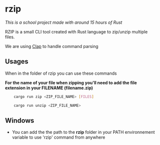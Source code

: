 # rzip

*This is a school project made with around 15 hours of Rust*


RZIP is a small CLI tool created with Rust language to zip/unzip multiple files.

We are using [Clap](https://github.com/clap-rs/clap) to handle command parsing

## Usages

When in the folder of rzip you can use these commands

**For the name of your file when zipping you'll need to add the file extension in your FILENAME (filename.zip)** 

```bash
    cargo run zip <ZIP_FILE_NAME> [FILES]
```

```bash
    cargo run unzip <ZIP_FILE_NAME>
```

## Windows

* You can add the the path to the **rzip** folder in your PATH environnement variable to use 'rzip' command from anywhere


